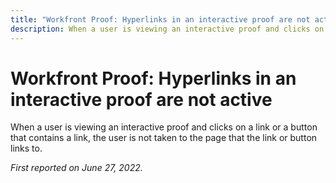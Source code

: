 ```yaml
---
title: "Workfront Proof: Hyperlinks in an interactive proof are not active"
description: When a user is viewing an interactive proof and clicks on a link or a button that contains a link, the user is not taken to the page that the link or button links to.
---
```



# Workfront Proof: Hyperlinks in an interactive proof are not active

When a user is viewing an interactive proof and clicks on a link or a button that contains a link, the user is not taken to the page that the link or button links to.


_First reported on June 27, 2022._
